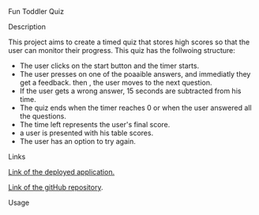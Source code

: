 Fun Toddler Quiz

Description

This project aims to create a timed quiz that stores high scores so that the user can monitor their progress. This quiz has the follwoing structure:

- The user clicks on the start button and the timer starts.
- The user presses on one of the poaaible answers, and immediatly they get a feedback. then , the user moves to the next question.
- If the user gets a wrong answer, 15 seconds are subtracted from his time.
- The quiz ends when the timer reaches 0 or when the user answered all the questions.
- The time left represents the user's final score.
- a user is presented with his table scores.
- The user has an option to try again.

Links

[Link of the deployed application.](https://lizas2022.github.io/Quiz1/)

[Link of the gitHub repository](https://github.com/LizaS2022/Quiz1.git).

Usage
